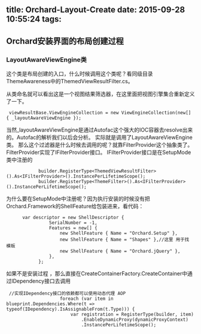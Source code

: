 title: Orchard-Layout-Create
date: 2015-09-28 10:55:24
tags:
---

##   Orchard安装界面的布局创建过程

###  LayoutAwareViewEngine类

   这个类是布局创建的入口，什么时候调用这个类呢？看同级目录ThemeAwareness中的ThemedViewResultFilter.cs。

从类命名就可以看出这是一个视图结果筛选器，在这里面把视图引擎集合重新定义了一下。

```
 viewResultBase.ViewEngineCollection = new ViewEngineCollection(new[] { _layoutAwareViewEngine });
```
   当然_layoutAwareViewEngine是通过Autofac这个强大的IOC容器去resolve出来的。Autofac的解析我们以后会分析。
实际就是调用了LayoutAwareViewEngine类。
   那么这个过滤器是什么时候去调用的呢？就靠FilterProvider这个抽象类了。FilterProvider实现了IFilterProvider接口。
IFilterProvider接口是在SetupMode类中注册的

```
            builder.RegisterType<ThemedViewResultFilter>().As<IFilterProvider>().InstancePerLifetimeScope();
            builder.RegisterType<ThemeFilter>().As<IFilterProvider>().InstancePerLifetimeScope();
```
   为什么要在SetupMode中注册呢？因为执行安装的时候没有把Orchard.Framework的ShellFeature给包装进来，看代码：

```
      var descriptor = new ShellDescriptor {
                SerialNumber = -1,
                Features = new[] {
                    new ShellFeature { Name = "Orchard.Setup" },
                    new ShellFeature { Name = "Shapes" },//这里 用于找 模板
                    new ShellFeature { Name = "Orchard.jQuery" },
                },
            };
```

   如果不是安装过程 ，那么直接在CreateContainerFactory.CreateContainer中通过IDependency接口去调用

```
 //实现IDependency接口的依赖都可以使用动态代理 AOP
                    foreach (var item in blueprint.Dependencies.Where(t => typeof(IDependency).IsAssignableFrom(t.Type))) {
                        var registration = RegisterType(builder, item)
                            .EnableDynamicProxy(dynamicProxyContext)
                            .InstancePerLifetimeScope();
```
